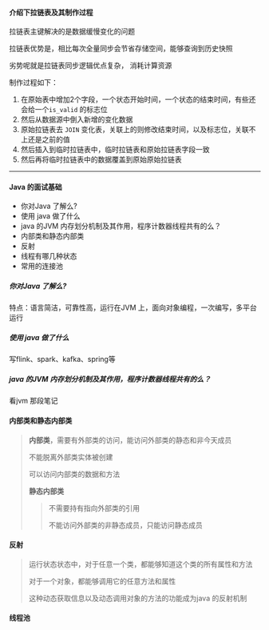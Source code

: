 #### 介绍下拉链表及其制作过程

拉链表主键解决的是数据缓慢变化的问题

拉链表优势是，相比每次全量同步会节省存储空间，能够查询到历史快照

劣势呢就是拉链表同步逻辑优点复杂， 消耗计算资源

制作过程如下：

1. 在原始表中增加2个字段，一个状态开始时间，一个状态的结束时间，有些还会给一个`is_valid` 的标志位
2. 然后从数据源中倒入新增的变化数据
3. 原始拉链表去 `JOIN` 变化表，关联上的则修改结束时间，以及标志位，关联不上还是之前的值
4. 然后插入到临时拉链表中，临时拉链表和原始拉链表字段一致
5. 然后再将临时拉链表中的数据覆盖到原始原始拉链表

---

#### Java 的面试基础

* 你对Java 了解么?
* 使用 java 做了什么
* java 的JVM 内存划分机制及其作用，程序计数器线程共有的么？
* 内部类和静态内部类
* 反射
* 线程有哪几种状态
* 常用的连接池

##### 你对Java 了解么?

特点：语言简洁，可靠性高，运行在JVM 上，面向对象编程，一次编写，多平台运行

##### 使用 java 做了什么

写flink、spark、kafka、spring等

##### java 的JVM 内存划分机制及其作用，程序计数器线程共有的么？

看jvm 那段笔记

#### 内部类和静态内部类

> **内部类**，需要有外部类的访问，能访问外部类的静态和非今天成员
>
> 不能脱离外部类实体被创建
>
> 可以访问内部类的数据和方法
>
> **静态内部类**
>
> > 不需要持有指向外部类的引用
> >
> > 不能访问外部类的非静态成员，只能访问静态成员

#### 反射

> 运行状态状态中，对于任意一个类，都能够知道这个类的所有属性和方法
>
> 对于一个对象，都能够调用它的任意方法和属性
>
> 这种动态获取信息以及动态调用对象的方法的功能成为java 的反射机制

#### 线程池

